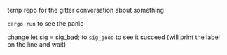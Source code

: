 temp repo for the gitter conversation about something

`cargo run` to see the panic

change [let sig = sig_bad;](https://github.com/dakom/shipyard-temp-001/blob/master/src/main.rs#L26) to `sig_good` to see it succeed (will print the label on the line and wait)


